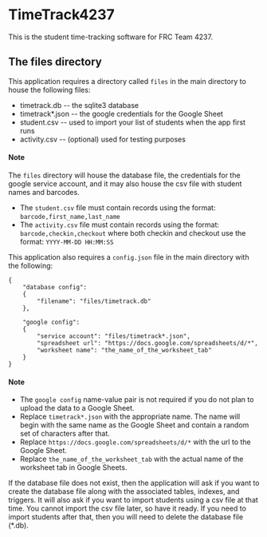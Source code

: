 # TimeTrack4237

This is the student time-tracking software for FRC Team 4237.

## The files directory
This application requires a directory called `files` in the main directory to house the following files:
* timetrack.db  -- the sqlite3 database
* timetrack*.json -- the google credentials for the Google Sheet
* student.csv -- used to import your list of students when the app first runs
* activity.csv -- (optional) used for testing purposes

#### Note
The `files` directory will house the database file, the credentials for the google service account,
and it may also house the csv file with student names and barcodes.

* The `student.csv` file must contain records using the format: `barcode,first_name,last_name`
* The `activity.csv` file must contain records using the format: `barcode,checkin,checkout` where both checkin and checkout use the format: `YYYY-MM-DD HH:MM:SS`

This application also requires a `config.json` file in the main directory with the following:

```
{
    "database config":
    {
        "filename": "files/timetrack.db"
    },    
    
    "google config":
    {
        "service account": "files/timetrack*.json",
        "spreadsheet url": "https://docs.google.com/spreadsheets/d/*",
        "worksheet name": "the_name_of_the_worksheet_tab"
    }
}
```

#### Note
* The `google config` name-value pair is not required if you do not plan to upload the data to a Google Sheet.
* Replace `timetrack*.json` with the appropriate name. The name will begin with the same name as the Google Sheet and contain a random set of characters after that.
* Replace `https://docs.google.com/spreadsheets/d/*` with the url to the Google Sheet.
* Replace `the_name_of_the_worksheet_tab` with the actual name of the worksheet tab in Google Sheets.


If the database file does not exist, then the application will ask if you want to create the database file
along with the associated tables, indexes, and triggers. It will also ask if you want to import students
using a csv file at that time. You cannot import the csv file later, so have it ready. If you need to import
students after that, then you will need to delete the database file (*.db).
